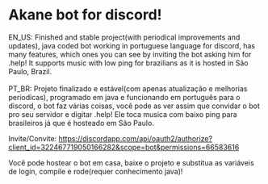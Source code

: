 # Akane bot for discord!
EN_US: Finished and stable project(with periodical improvements and updates), java coded bot working in portuguese language for discord, has many features, which ones you can see by inviting the bot asking him for .help! It supports music with low ping for brazilians as it is hosted in São Paulo, Brazil.<br /><br />
PT_BR: Projeto finalizado e estável(com apenas atualização e melhorias periodicas), programado em java e funcionando em português para o discord, o bot faz várias coisas, você pode as ver assim que convidar o bot pro seu servidor e digitar .help! Ele toca musica com baixo ping para brasileiros já que é hosteado em São Paulo.<br />

Invite/Convite: https://discordapp.com/api/oauth2/authorize?client_id=322467719050166282&scope=bot&permissions=66583616 <br />

Você pode hostear o bot em casa, baixe o projeto e substitua as variáveis de login, compile e rode(requer conhecimento java)!
